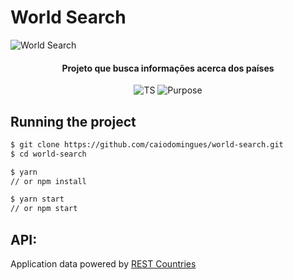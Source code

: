 # World Search

![World Search](https://user-images.githubusercontent.com/12664983/85935798-ed28cc80-b8ca-11ea-9e73-15ee500f3ec3.png)

<h4 align="center">Projeto que busca informações acerca dos países</h4>

<p align="center">
  <img alt="TS" src="https://img.shields.io/github/languages/top/caiodomingues/world-search?style=flat">
  <img alt="Purpose" src="https://img.shields.io/badge/purpose-study-orange?style=flat">
</p>

## Running the project

```bash
$ git clone https://github.com/caiodomingues/world-search.git
$ cd world-search

$ yarn
// or npm install

$ yarn start
// or npm start
```

## API:
Application data powered by [REST Countries](https://restcountries.eu/)
